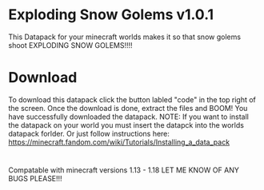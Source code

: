 # Exploding Snow Golems v1.0.1
This Datapack for your minecraft worlds makes it so that snow golems shoot EXPLODING SNOW GOLEMS!!!!

# Download
To download this datapack click the button labled "code" in the top right of the screen. Once the download is done, extract the files and BOOM! You have successfully downloaded the datapack. NOTE: If you want to install the datapack on your world you must insert the datapck into the worlds datapack forlder. Or just follow instructions here: https://minecraft.fandom.com/wiki/Tutorials/Installing_a_data_pack

#
Compatable with minecraft versions 1.13 - 1.18
LET ME KNOW OF ANY BUGS PLEASE!!!
